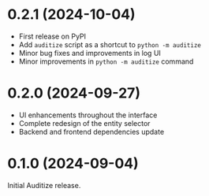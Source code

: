 # 0.2.1 (2024-10-04)

- First release on PyPI
- Add `auditize` script as a shortcut to `python -m auditize`
- Minor bug fixes and improvements in log UI
- Minor improvements in `python -m auditize` command

# 0.2.0 (2024-09-27)

- UI enhancements throughout the interface
- Complete redesign of the entity selector
- Backend and frontend dependencies update

# 0.1.0 (2024-09-04)

Initial Auditize release.
